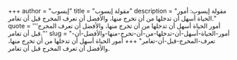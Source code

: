 +++
author = "إيسوب"
title = "مقولة إيسوب"
description = "مقولة إيسوب: أمور الحياة أسهل أن تدخلها من أن تخرج منها، والأفضل أن تعرف المخرج قبل أن تغامر."
quote = '''أمور الحياة أسهل أن تدخلها من أن تخرج منها، والأفضل أن تعرف المخرج قبل أن تغامر.''' 
slug = "أمور-الحياة-أسهل-أن-تدخلها-من-أن-تخرج-منها-والأفضل-أن-تعرف-المخرج-قبل-أن-تغامر"
+++
أمور الحياة أسهل أن تدخلها من أن تخرج منها، والأفضل أن تعرف المخرج قبل أن تغامر.
